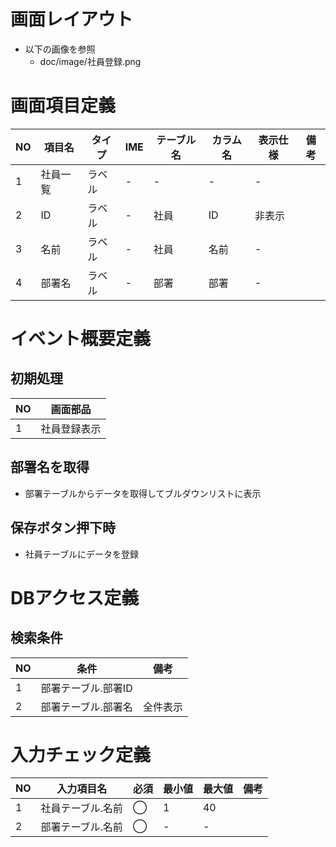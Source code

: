 # 画面レイアウト

 - 以下の画像を参照
   - doc/image/社員登録.png

# 画面項目定義

| NO | 項目名 | タイプ | IME | テーブル名 | カラム名 | 表示仕様 | 備考 |
| ---- | ---- | ---- | ---- | ---- | ---- | ---- | ---- |
| 1 | 社員一覧 | ラベル | - | - | - | - |
| 2 | ID | ラベル | - | 社員 | ID | 非表示 |
| 3 | 名前 | ラベル | - | 社員 | 名前 | - |
| 4 | 部署名 | ラベル | - | 部署 | 部署 | - |

# イベント概要定義

## 初期処理
| NO | 画面部品 |
| ---- | ---- |
| 1 | 社員登録表示 |

## 部署名を取得
 - 部署テーブルからデータを取得してブルダウンリストに表示

## 保存ボタン押下時
 - 社員テーブルにデータを登録

# DBアクセス定義

## 検索条件
| NO | 条件 | 備考
| ---- | ---- | ---- |
| 1 | 部署テーブル.部署ID |
| 2 | 部署テーブル.部署名 | 全件表示

# 入力チェック定義

| NO | 入力項目名 | 必須 | 最小値 | 最大値 | 備考 |
| ---- | ---- | ---- | ---- | ---- | ---- |
| 1 | 社員テーブル.名前 | ◯ | 1 | 40 |
| 2 | 部署テーブル.名前 | ◯ | - | - |